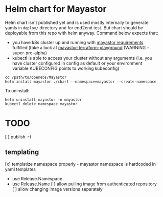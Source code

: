 # Helm chart for Mayastor

Helm chart isn't published yet and is used mostly internally to generate yamls in `deploy/` directory and for end2end test. But chart should be deployable from this repo with helm anyway. Command below expects that:

  * you have k8s cluster up and running with [mayastor requirements](https://mayastor.gitbook.io/introduction/quickstart/preparing-the-cluster) fulfilled (take a look at [mayastor-terraform-playground](https://github.com/mayadata-io/mayastor-terraform-playground/) (WARNING - super-pre-alpha)
  * kubectl is able to access your cluster without any arguments (i.e. you have cluster configured in config as default or your environment variable KUBECONFIG points to working kubeconfig)

```
cd /path/to/openebs/Mayastor
helm install mayastor ./chart --namespace=mayastor --create-namespace
```

To uninstall:

```
helm uninstall mayastor -n mayastor
kubectl delete namespace mayastor
```

# TODO

[ ] publish :-)

## templating

[x] templatize namespace properly - mayastor namespace is hardcoded in yaml templates
  - use Release.Namespace
  - use Release.Name
[ ] allow pulling image from authenticated repository
[ ] allow changing image versions separately

